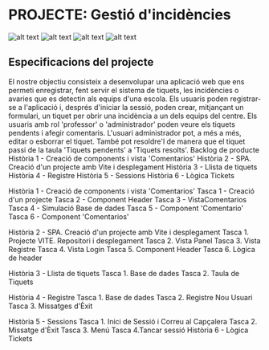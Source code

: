# PROJECTE:  Gestió d'incidències
![alt text](image.png)
![alt text](image-1.png)
![alt text](image-2.png)
![alt text](image-3.png)
## Especificacions del projecte

El nostre objectiu consisteix a desenvolupar una aplicació web que ens permeti enregistrar, fent servir el sistema de tiquets, les incidències o avaries que es detectin als equips d'una escola.
Els usuaris poden registrar-se a l'aplicació i, després d'iniciar la sessió, poden crear, mitjançant un formulari, un tiquet per obrir una incidència a un dels equips del centre.
Els usuaris amb rol 'professor' o 'administrador' poden veure els tiquets pendents i afegir comentaris.
L'usuari administrador pot, a més a més, editar o esborrar el tiquet. També pot resoldre'l de manera que el tiquet passi de la taula 'Tiquets pendents' a 'Tiquets resolts'.
Backlog de producte
Història 1 - Creació de components i vista 'Comentarios'
Història 2 - SPA. Creació d'un projecte amb Vite i desplegament
Història 3 - Llista de tiquets
Història 4 - Registre
Història 5 - Sessions
Història 6 - Lògica Tickets			

Història 1 - Creació de components i vista 'Comentarios'
Tasca 1 - Creació d'un projecte
Tasca 2 - Component Header
Tasca 3 - VistaComentarios
Tasca 4 - Simulació Base de dades
Tasca 5 - Component 'Comentario'
Tasca 6 - Component 'Comentarios'

Història 2 - SPA. Creació d'un projecte amb Vite i desplegament
Tasca 1. Projecte VITE. Repositori i desplegament
Tasca 2. Vista Panel
Tasca 3. Vista Registre
Tasca 4. Vista Login
Tasca 5. Component Header
Tasca 6. Lògica de header

Història 3 - Llista de tiquets
Tasca 1. Base de dades
Tasca 2. Taula de Tiquets

Història 4 - Registre
Tasca 1. Base de dades
Tasca 2. Registre Nou Usuari
Tasca 3. Missatges d'Èxit

Història 5 - Sessions
Tasca 1. Inici de Sessió i Correu al Capçalera
Tasca 2. Missatge d'Èxit
Tasca 3. Menú
Tasca 4.Tancar sessió
Història 6 - Lògica Tickets	